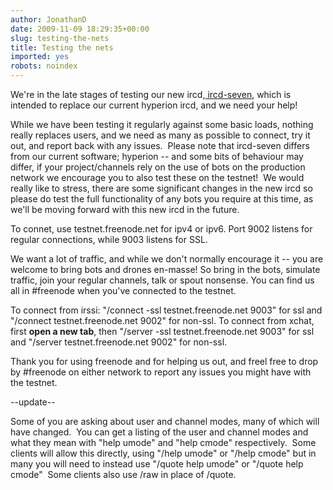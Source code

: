 ```yaml
---
author: JonathanD
date: 2009-11-09 18:29:35+00:00
slug: testing-the-nets
title: Testing the nets
imported: yes
robots: noindex
---
```

We're in the late stages of testing our new ircd,[ ircd-seven](http://freenode.net/seven.shtml), which is intended to replace our current hyperion ircd, and we need your help!

While we have been testing it regularly against some basic loads, nothing really replaces users, and we need as many as possible to connect, try it out, and report back with any issues.  Please note that ircd-seven differs from our current software; hyperion -- and some bits of behaviour may differ, if your project/channels rely on the use of bots on the production network we encourage you to also test these on the testnet!  We would really like to stress, there are some significant changes in the new ircd so please do test the full functionality of any bots you require at this time, as we'll be moving forward with this new ircd in the future.

To connet, use testnet.freenode.net for ipv4 or ipv6. Port 9002 listens for regular connections, while 9003 listens for SSL.

We want a lot of traffic, and while we don't normally encourage it -- you are welcome to bring bots and drones en-masse! So bring in the bots, simulate traffic, join your regular channels, talk or spout nonsense. You can find us all in #freenode when you've connected to the testnet.

To connect from irssi: "/connect -ssl testnet.freenode.net 9003" for ssl and "/connect testnet.freenode.net 9002" for non-ssl.
To connect from xchat, first **open a new tab**, then "/server -ssl testnet.freenode.net 9003" for ssl and "/server testnet.freenode.net 9002" for non-ssl.

Thank you for using freenode and for helping us out, and freel free to drop by #freenode on either network to report any issues you might have with the testnet.

--update--

Some of you are asking about user and channel modes, many of which will have changed.  You can get a listing of the user and channel modes and what they mean with "help umode" and "help cmode" respectively.  Some clients will allow this directly, using "/help umode" or "/help cmode" but in many you will need to instead use "/quote help umode" or "/quote help cmode"  Some clients also use /raw in place of /quote.
